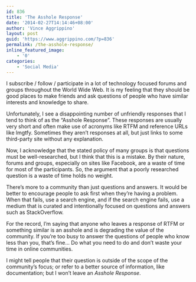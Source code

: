 ```yaml
---
id: 836
title: 'The Asshole Response'
date: '2014-02-27T14:14:46+08:00'
author: 'Vince Aggrippino'
layout: post
guid: 'https://www.aggrippino.com/?p=836'
permalink: /the-asshole-response/
inline_featured_image:
    - '0'
categories:
    - 'Social Media'
---
```


I subscribe / follow / participate in a lot of technology focused forums and groups throughout the World Wide Web. It is my feeling that they should be good places to make friends and ask questions of people who have similar interests and knowledge to share.

Unfortunately, I see a disappointing number of unfriendly responses that I tend to think of as the “Asshole Response”. These responses are usually very short and often make use of acronyms like RTFM and reference URLs like lmgtfy. Sometimes they aren’t responses at all, but just links to some third-party site without any explanation.

Now, I acknowledge that the stated policy of many groups is that questions must be well-researched, but I think that this is a mistake. By their nature, forums and groups, especially on sites like Facebook, are a waste of time for most of the participants. So, the argument that a poorly researched question is a waste of time holds no weight.

There’s more to a community than just questions and answers. It would be better to encourage people to ask first when they’re having a problem. When that fails, use a search engine, and if the search engine fails, use a medium that is curated and intentionally focused on questions and answers such as StackOverflow.

For the record, I’m saying that anyone who leaves a response of RTFM or something similar is an asshole and is degrading the value of the community. If you’re too busy to answer the questions of people who know less than you, that’s fine… Do what you need to do and don’t waste your time in online communities.

I might tell people that their question is outside of the scope of the community’s focus; or refer to a better source of information, like documentation; but I won’t leave an *Asshole Response*.